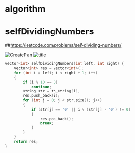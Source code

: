# algorithm
# selfDividingNumbers
##https://leetcode.com/problems/self-dividing-numbers/

![CreatePlan](./image/SelfDividingNumbers)
![title](./image/SelfDividingNumbers)

```cpp
vector<int> selfDividingNumbers(int left, int right) {
	vector<int> res = vector<int>();
	for (int i = left; i < right + 1; i++)
	{
		if (i % 10 == 0)
			continue;
		string str = to_string(i);
		res.push_back(i);
		for (int j = 0; j < str.size(); j++)
		{
			if (str[j] == '0' || i % (str[j] - '0') != 0)
			{	
				res.pop_back();
				break;
			}
		}
	}
	return res;
}
```
